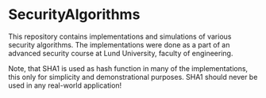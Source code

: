 # SecurityAlgorithms
This repository contains implementations and simulations of various security algorithms. 
The implementations were done as a part of an advanced security course at Lund University, faculty of engineering.

Note, that SHA1 is used as hash function in many of the implementations, this only for simplicity and demonstrational purposes.
SHA1 should never be used in any real-world application!
